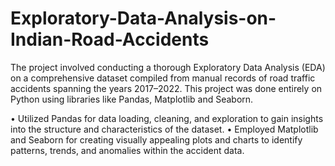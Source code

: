 # Exploratory-Data-Analysis-on-Indian-Road-Accidents

The project involved conducting a thorough Exploratory Data Analysis (EDA) on a comprehensive dataset compiled from manual records of road traffic accidents spanning the years 2017–2022. 
This project was done entirely on Python using libraries like Pandas, Matplotlib and Seaborn.

• Utilized Pandas for data loading, cleaning, and exploration to gain insights into the structure and characteristics of the dataset.
• Employed Matplotlib and Seaborn for creating visually appealing plots and charts to identify patterns, trends, and anomalies within the accident data.
